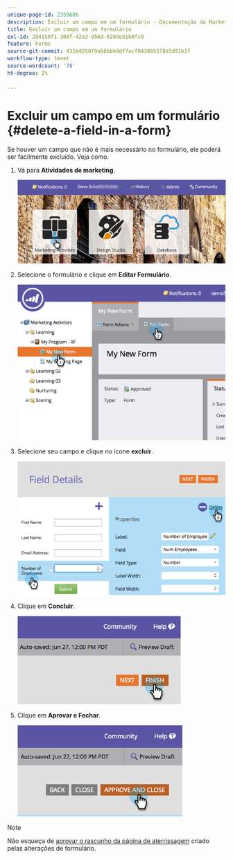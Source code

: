 ```yaml
---
unique-page-id: 2359606
description: Excluir um campo em um formulário - Documentação do Marketo - Documentação do produto
title: Excluir um campo em um formulário
exl-id: 294150f1-309f-42a3-9569-628deb160fc9
feature: Forms
source-git-commit: 431bd258f9a68bbb9df7acf043085578d3d91b1f
workflow-type: tm+mt
source-wordcount: '78'
ht-degree: 2%

---
```


# Excluir um campo em um formulário {#delete-a-field-in-a-form}

Se houver um campo que não é mais necessário no formulário, ele poderá ser facilmente excluído. Veja como.

1. Vá para **Atividades de marketing**.

   ![](assets/login-marketing-activities-2.png)

1. Selecione o formulário e clique em **Editar Formulário**.

   ![](assets/image2014-9-15-15-3a43-3a36.png)

1. Selecione seu campo e clique no ícone **excluir**.

   ![](assets/image2014-9-15-15-3a43-3a54.png)

1. Clique em **Concluir**.

   ![](assets/image2014-9-15-15-3a44-3a16.png)

1. Clique em **Aprovar e Fechar**.

   ![](assets/image2014-9-15-15-3a44-3a28.png)

>[!NOTE]
>
>Não esqueça de [aprovar o rascunho da página de aterrissagem](/help/marketo/product-docs/demand-generation/landing-pages/understanding-landing-pages/approve-unapprove-or-delete-a-landing-page.md) criado pelas alterações de formulário.
